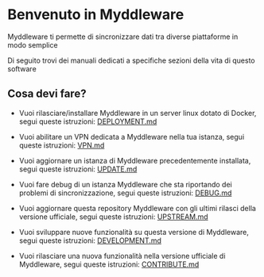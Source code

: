 # Benvenuto in Myddleware

Myddleware ti permette di sincronizzare dati tra diverse piattaforme in modo semplice

Di seguito trovi dei manuali dedicati a specifiche sezioni della vita di questo software

## Cosa devi fare? 

- Vuoi rilasciare/installare Myddleware in un server linux dotato di Docker, 
  segui queste istruzioni: [DEPLOYMENT.md](DEPLOYMENT.md)

- Vuoi abilitare un VPN dedicata a Myddleware nella tua istanza,
  segui queste istruzioni: [VPN.md](VPN.md)

- Vuoi aggiornare un istanza di Myddleware precedentemente installata,
  segui queste istruzioni: [UPDATE.md](UPDATE.md)

- Vuoi fare debug di un istanza Myddleware che sta riportando 
  dei problemi di sincronizzazione, segui queste istruzioni: [DEBUG.md](DEBUG.md)

- Vuoi aggiornare questa repository Myddleware con gli ultimi rilasci 
  della versione ufficiale, segui queste istruzioni: [UPSTREAM.md](UPSTREAM.md)
  
- Vuoi sviluppare nuove funzionalità su questa versione di Myddleware,
  segui queste istruzioni: [DEVELOPMENT.md](DEVELOPMENT.md)

- Vuoi rilasciare una nuova funzionalità nella versione ufficiale di Myddleware,
  segui queste istruzioni: [CONTRIBUTE.md](CONTRIBUTE.md)
